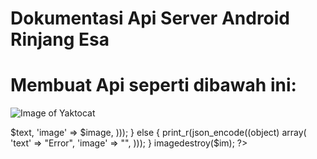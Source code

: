 # Dokumentasi Api Server Android Rinjang Esa

# Membuat Api seperti dibawah ini:
![Image of Yaktocat](https://github.com/rinjangesa/ApiAndroid/server.png)
<?php
header('Content-Type: application/json');
$text = $_POST['text'];
$image = $_FILES['image']['name'];

$filedest = dirname(__FILE__) .'/'. $image;
move_uploaded_file($_FILES['image']['tmp_name'], $filedest);

$im = imagecreatefrompng($image);

if($im && imagefilter($im, IMG_FILTER_GRAYSCALE))
{
    imagepng($im, $image);
    $text = strtolower(str_replace(" ","",$text));
    print_r(json_encode((object) array(
      'text' => $text,
      'image' => $image,
     )));
}
else
{
  print_r(json_encode((object) array(
    'text' => "Error",
    'image' => "",
   )));
}

imagedestroy($im);
?>


